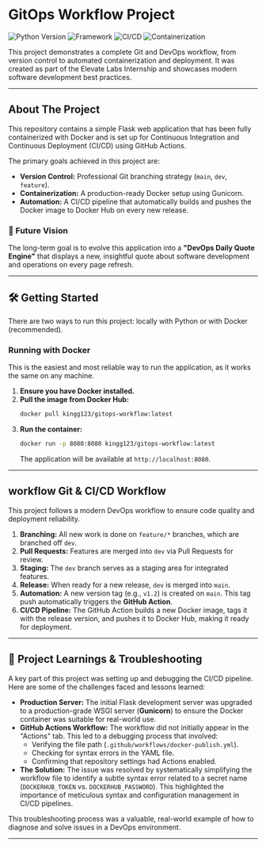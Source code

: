 # GitOps Workflow Project

![Python Version](https://img.shields.io/badge/python-3.9+-blue.svg)
![Framework](https://img.shields.io/badge/Framework-Flask-green.svg)
![CI/CD](https://img.shields.io/badge/CI/CD-GitHub_Actions-purple.svg)
![Containerization](https://img.shields.io/badge/Container-Docker-blue.svg)

This project demonstrates a complete Git and DevOps workflow, from version control to automated containerization and deployment. It was created as part of the Elevate Labs Internship and showcases modern software development best practices.

---

##  About The Project

This repository contains a simple Flask web application that has been fully containerized with Docker and is set up for Continuous Integration and Continuous Deployment (CI/CD) using GitHub Actions.

The primary goals achieved in this project are:
-   **Version Control:** Professional Git branching strategy (`main`, `dev`, `feature`).
-   **Containerization:** A production-ready Docker setup using Gunicorn.
-   **Automation:** A CI/CD pipeline that automatically builds and pushes the Docker image to Docker Hub on every new release.

### 🔮 Future Vision

The long-term goal is to evolve this application into a **"DevOps Daily Quote Engine"** that displays a new, insightful quote about software development and operations on every page refresh.

---

## 🛠️ Getting Started

There are two ways to run this project: locally with Python or with Docker (recommended).

### Running with Docker

This is the easiest and most reliable way to run the application, as it works the same on any machine.

1.  **Ensure you have Docker installed.**
2.  **Pull the image from Docker Hub:**
    ```sh
    docker pull kingg123/gitops-workflow:latest
    ```
3.  **Run the container:**
    ```sh
    docker run -p 8080:8080 kingg123/gitops-workflow:latest
    ```
    The application will be available at `http://localhost:8080`.

---

##  workflow Git & CI/CD Workflow

This project follows a modern DevOps workflow to ensure code quality and deployment reliability.

1.  **Branching:** All new work is done on `feature/*` branches, which are branched off `dev`.
2.  **Pull Requests:** Features are merged into `dev` via Pull Requests for review.
3.  **Staging:** The `dev` branch serves as a staging area for integrated features.
4.  **Release:** When ready for a new release, `dev` is merged into `main`.
5.  **Automation:** A new version tag (e.g., `v1.2`) is created on `main`. This tag push automatically triggers the **GitHub Action**.
6.  **CI/CD Pipeline:** The GitHub Action builds a new Docker image, tags it with the release version, and pushes it to Docker Hub, making it ready for deployment.

---

## 🧠 Project Learnings & Troubleshooting

A key part of this project was setting up and debugging the CI/CD pipeline. Here are some of the challenges faced and lessons learned:

-   **Production Server:** The initial Flask development server was upgraded to a production-grade WSGI server (**Gunicorn**) to ensure the Docker container was suitable for real-world use.
-   **GitHub Actions Workflow:** The workflow did not initially appear in the "Actions" tab. This led to a debugging process that involved:
    -   Verifying the file path (`.github/workflows/docker-publish.yml`).
    -   Checking for syntax errors in the YAML file.
    -   Confirming that repository settings had Actions enabled.
-   **The Solution:** The issue was resolved by systematically simplifying the workflow file to identify a subtle syntax error related to a secret name (`DOCKERHUB_TOKEN` vs. `DOCKERHUB_PASSWORD`). This highlighted the importance of meticulous syntax and configuration management in CI/CD pipelines.

This troubleshooting process was a valuable, real-world example of how to diagnose and solve issues in a DevOps environment.

---
